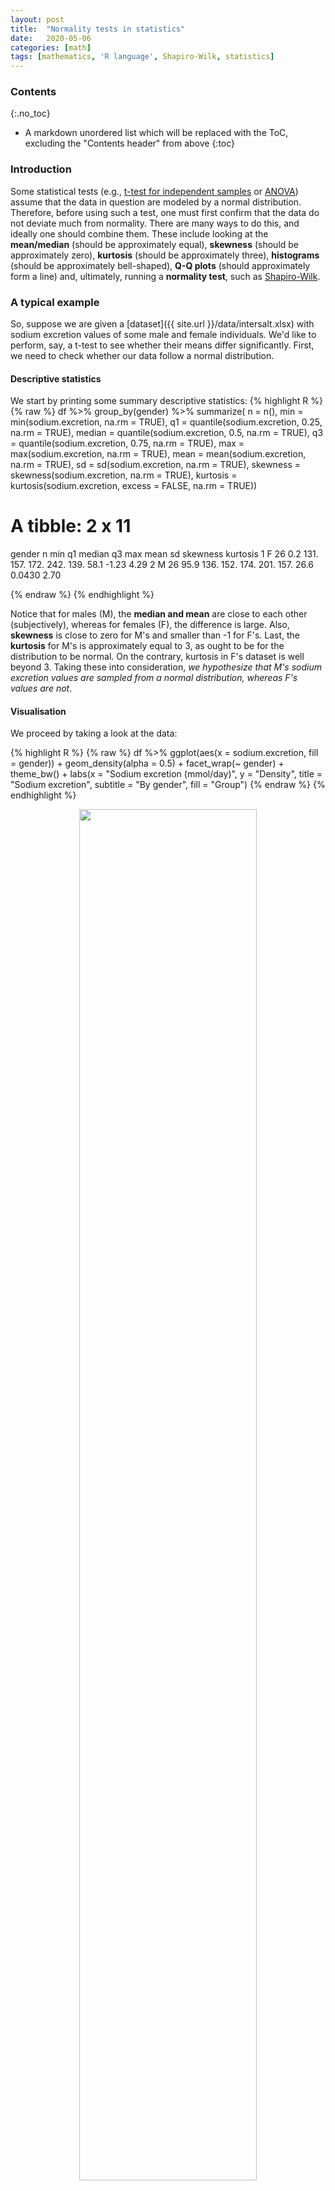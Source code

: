 ```yaml
---
layout: post
title:  "Normality tests in statistics"
date:   2020-05-06
categories: [math]
tags: [mathematics, 'R language', Shapiro-Wilk, statistics]
---
```


### Contents
{:.no_toc}

* A markdown unordered list which will be replaced with the ToC, excluding the "Contents header" from above
{:toc}

### Introduction
Some statistical tests (e.g., [t-test for independent samples](https://en.wikipedia.org/wiki/Student%27s_t-test) or [ANOVA](https://en.wikipedia.org/wiki/Analysis_of_variance)) assume that the data in question are modeled by a normal distribution. Therefore, before using such a test, one must first confirm that the data do not deviate much from normality. There are many ways to do this, and ideally one should combine them. These include looking at the **mean/median** (should be approximately equal), **skewness** (should be approximately zero), **kurtosis** (should be approximately three), **histograms** (should be approximately bell-shaped), **Q-Q plots** (should approximately form a line)  and, ultimately, running a **normality test**, such as [Shapiro-Wilk](https://en.wikipedia.org/wiki/Shapiro%E2%80%93Wilk_test).

### A typical example
So, suppose we are given a [dataset]({{ site.url }}/data/intersalt.xlsx) with sodium excretion values of some male and female individuals. We'd like to perform, say, a t-test to see whether their means differ significantly. First, we need to check whether our data follow a normal distribution.

#### Descriptive statistics
We start by printing some summary descriptive statistics:
{% highlight R %}
{% raw %}
df %>%
  group_by(gender) %>%
  summarize(
    n = n(),
    min = min(sodium.excretion, na.rm = TRUE),
    q1 = quantile(sodium.excretion, 0.25, na.rm = TRUE),
    median = quantile(sodium.excretion, 0.5, na.rm = TRUE),
    q3 = quantile(sodium.excretion, 0.75, na.rm = TRUE),
    max = max(sodium.excretion, na.rm = TRUE),
    mean = mean(sodium.excretion, na.rm = TRUE),
    sd = sd(sodium.excretion, na.rm = TRUE),
    skewness = skewness(sodium.excretion, na.rm = TRUE),
    kurtosis = kurtosis(sodium.excretion, excess = FALSE, na.rm = TRUE))

# A tibble: 2 x 11
  gender     n   min    q1 median    q3   max  mean    sd skewness kurtosis
  <chr>  <int> <dbl> <dbl>  <dbl> <dbl> <dbl> <dbl> <dbl>    <dbl>    <dbl>
1 F         26   0.2  131.   157.  172.  242.  139.  58.1  -1.23       4.29 
2 M         26  95.9  136.   152.  174.  201.  157.  26.6   0.0430     2.70
>
{% endraw %}
{% endhighlight %}
   
Notice that for males (M), the **median and mean** are close to each other (subjectively), whereas for females (F), the difference is large. Also, **skewness** is close to zero for M's and smaller than -1 for F's. Last, the **kurtosis** for M's is approximately equal to 3, as ought to be for the distribution to be normal. On the contrary, kurtosis in F's dataset is well beyond 3. Taking these into consideration, *we hypothesize that M's sodium excretion values are sampled from a normal distribution, whereas F's values are not*.

#### Visualisation
We proceed by taking a look at the data:

{% highlight R %}
{% raw %}
df %>%
    ggplot(aes(x = sodium.excretion, fill = gender)) +
    geom_density(alpha = 0.5) + facet_wrap(~ gender) +
    theme_bw() +
    labs(x = "Sodium excretion (mmol/day)", y = "Density",
         title = "Sodium excretion",
         subtitle = "By gender", fill = "Group")
{% endraw %}
{% endhighlight %}

<p align="center">
 <img style="width: 75%; height: 75%" src="{{ site.url }}/images/hist_normality.png">
</p>

The curve of sodium excretion in male individuals is what you'd expect for an histogram of small sample size, more or less. The curve of the females, though, has some fat tail at the left. *That's a hint that perhaps it deviates from normality*. Let's take a look at the **Q-Q** plots broken down by the gender factor variable:

{% highlight R %}
{% raw %}
df %>%
  ggplot(aes(sample = sodium.excretion, col = gender)) +
  stat_qq() + stat_qq_line() +
  labs(x = "Theoretical Quantiles", y = "Sample Quantiles", col = "Gender") +
  theme_bw()
{% endraw %}
{% endhighlight %}

<p align="center">
 <img style="width: 75%; height: 75%" src="{{ site.url }}/images/qqplot_normality.png">
</p>

Consistent with whatever have seen so far, the data points of the males Q-Q plot fall onto a straight line. On the other hand, in females, the data points deviate a lot at the tail. Again, this builds up on the hypothesis that M's distribution is normal, and F's is not.

#### Shapiro-Wilk test
The final step is to actually run a **normality test**, such as Shapiro-Wilk's:

{% highlight R %}
{% raw %}
df %>%
  group_by(gender) %>%
  shapiro_test(sodium.excretion)

# A tibble: 2 x 4
  gender variable         statistic       p
  <fct>  <chr>                <dbl>   <dbl>
1 F      sodium.excretion     0.847 0.00123
2 M      sodium.excretion     0.947 0.200  
> 
{% endraw %}
{% endhighlight %}

The results are consonant with our previous findings. The *p*-value of the Shapiro-Wilk test in the females group is $$p = 0.00123$$, whereas for the males is $$p = 0.2$$. Therefore, assuming a confidence level $$a = 0.05$$, we reject the null hypothesis for the females (i.e., we reject that data are normally distributed) and accept it for the males' group (i.e., we accept that data are normally distributed). This was a pretty straightforward example, given that all the results of our exploratory analysis agreed with each other.

**But what happens when, for example, plots and Shapiro-Wilk test disagree?**

### Disagreement between plots and Shapiro-Wilk test
So, what happens when the plots say that the data aren't normally distributed, but Shapiro-Wilk test disagree? Or vice versa?

For *small sample sizes*, the histograms rarely resemble the shape of a normal distribution, and that's fine. As soon as one increases the sample size, the shape of the distribution converges to that of the underlying distribution. On the other hand, the Shapiro-Wilk test correctly implies normality, as you can see in the *p*-values of the following plot.

<p align="center">
<img style="width: 80%; height: 80%" src="{{ site.url }}/images/shapiro1.png" alt="Shapiro Wilk test">
</p>

Here is the *R* code that generates the above plots:
{% highlight R %}
{% raw %}
################################################################################
#                                 NORMAL DISTRIBUTION
################################################################################
plot_sample <- function(sample_size) {
    sample_dist <- rnorm(sample_size, mean = 0, sd = 1)
    sp <- shapiro.test(sample_dist)
    par(ps = 10)
    hist(sample_dist, xlab = "x",
        main = sprintf("Sample size = %d\nShapiro p-value = %.3f",
                       sample_size, sp$p.value),
        col = "steelblue", border = "white", prob = T)
    lines(density(sample_dist), col = "red")
}
par(mfrow = c(2, 2))
lapply(c(30, 50, 200, 5000), plot_sample)
{% endraw %}
{% endhighlight %}

Shapiro-Wilk test begins to behave in a "problematic" manner when the *sample size is large*. In the following plots, I've fixed the sample size equal to 5000 (this is the largest allowed value for R's `shapiro.test()` anyway). Notice how the test rejects normality even for *slightly skewed normal distributions*. On the other hand, histograms look pretty good! To be fair, Shapiro-Wilk test isn't at fault here. It's just that it does its job so well, by detecting even tiny deviations from normality, that it no longer serves our purpose: to detect *large* deviations from normal distribution.

<p align="center">
<img style="width: 80%; height: 80%" src="{{ site.url }}/images/shapiro2.png" alt="Shapiro Wilk test">
</p>

And the *R* code:
{% highlight R %}
{% raw %}
################################################################################
#                             SKEWED NORMAL DISTRIBUTION
################################################################################
library(fGarch)

plot_sample2 <- function(skewness_param) {
    N <- 5000
    sample_dist <- rsnorm(n = N, mean = 0, sd = 1, xi = skewness_param)
    sp <- shapiro.test(sample_dist)
    par(ps = 10)
    hist(sample_dist, xlab = "x",
        main = sprintf("Skewness = %.2f\nShapiro p-value = %.5f",
                       skewness_param, sp$p.value),
        col = "steelblue", border = "white", prob = T)
    lines(density(sample_dist), col = "red")
}
par(mfrow = c(2, 2))
lapply(c(1, 1.05, 1.1, 1.15), plot_sample2)
{% endraw %}
{% endhighlight %}

### Conclusion
So, the rule of thumb I follow is this: if histograms and Shapiro-Wilk disagree, for small sample size, I go with Shapiro-Wilk. For a large sample size, I go with the histograms. Of course, either way, I take into consideration the descriptives and Q-Q plots.
